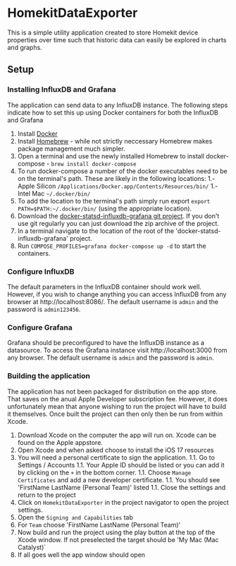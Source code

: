 # HomekitDataExporter

This is a simple utility application created to store Homekit device properties over time such that historic data can easily be explored in charts and graphs.

## Setup

### Installing InfluxDB and Grafana

The application can send data to any InfluxDB instance. The following steps indicate how to set this up using Docker containers for both the InfluxDB and Grafana

1. Install [Docker](https://docs.docker.com/desktop/install/mac-install/)
1. Install [Homebrew](https://docs.brew.sh/Installation) - while not strictly neccessary Homebrew makes package management much simpler.
1. Open a terminal and use the newly installed Homebrew to install docker-compose - `brew install docker-compose`
1. To run docker-compose a number of the docker executables need to be on the terminal's path. These are likely in the following locations:
1.- Apple Silicon `/Applications/Docker.app/Contents/Resources/bin/`
1.- Intel Mac `~/.docker/bin/`
1. To add the location to the terminal's path simply run export `export PATH=$PATH:~/.docker/bin/` (using the appropriate location). 
1. Download the [docker-statsd-influxdb-grafana git project](https://github.com/samuelebistoletti/docker-statsd-influxdb-grafana). If you don't use git regularly you can just download the zip archive of the project.
1. In a terminal navigate to the location of the root of the 'docker-statsd-influxdb-grafana' project.
1. Run `COMPOSE_PROFILES=grafana docker-compose up -d` to start the containers.

### Configure InfluxDB

The default parameters in the InfluxDB container should work well. However, if you wish to change anything you can access InfluxDB from any browser at http://localhost:8086/. The default username is `admin` and the password is `admin123456`.

### Configure Grafana

Grafana should be preconfigured to have the InfluxDB instance as a datasource. To access the Grafana instance visit http://localhost:3000 from any browser. The default username is `admin` and the password is `admin`.

### Building the application

The application has not been packaged for distribution on the app store. That saves on the anual Apple Developer subscription fee. However, it does unfortunately mean that anyone wishing to run the project will have to build it themselves. Once built the project can then only then be run from within Xcode. 

1. Download Xcode on the computer the app will run on. Xcode can be found on the Apple appstore.
1. Open Xcode and when asked choose to install the iOS 17 resources
1. You will need a personal certificate to sign the application.
1.1. Go to Settings / Accounts
1.1. Your Apple ID should be listed or you can add it by clicking on the `+` in the bottom corner.
1.1. Choose `Manage Certificates` and add a new developer certificate. 
1.1. You should see 'FirstName LastName (Personal Team)' listed
1.1. Close the settings and return to the project
1. Click on `HomekitDataExporter` in the project navigator to open the project settings.
1. Open the `Signing and Capabilities` tab
1. For `Team` choose 'FirstName LastName (Personal Team)'
1. Now build and run the project using the play button at the top of the Xcode window. If not preselected the target should be 'My Mac (Mac Catalyst)`
1. If all goes well the app window should open
